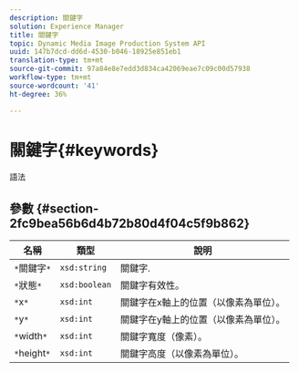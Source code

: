 ```yaml
---
description: 關鍵字
solution: Experience Manager
title: 關鍵字
topic: Dynamic Media Image Production System API
uuid: 147b7dcd-dd6d-4530-b046-18925e851eb1
translation-type: tm+mt
source-git-commit: 97a84e8e7edd3d834ca42069eae7c09c00d57938
workflow-type: tm+mt
source-wordcount: '41'
ht-degree: 36%

---
```



# 關鍵字{#keywords}

語法

## 參數 {#section-2fc9bea56b6d4b72b80d4f04c5f9b862}

| 名稱 | 類型 | 說明 |
|---|---|---|
| `*`關鍵字`*` | `xsd:string` | 關鍵字. |
| `*`狀態`*` | `xsd:boolean` | 關鍵字有效性。 |
| `*`x`*` | `xsd:int` | 關鍵字在x軸上的位置（以像素為單位）。 |
| `*`y`*` | `xsd:int` | 關鍵字在y軸上的位置（以像素為單位）。 |
| `*`width`*` | `xsd:int` | 關鍵字寬度（像素）。 |
| `*`height`*` | `xsd:int` | 關鍵字高度（以像素為單位）。 |

